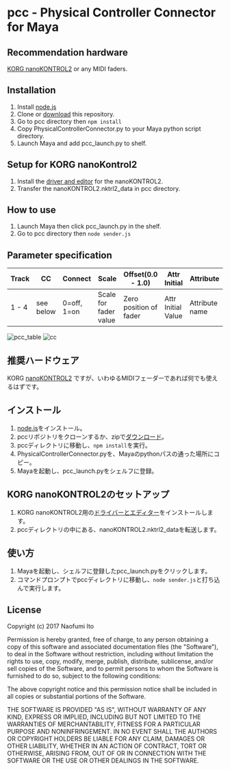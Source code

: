 # pcc - Physical Controller Connector for Maya

## Recommendation hardware
[KORG nanoKONTROL2](http://www.korg.com/jp/products/computergear/nanokontrol2/) or any MIDI faders.

## Installation
1. Install [node.js](https://nodejs.org/)
2. Clone or [download](https://github.com/itonaofumi/pcc/archive/master.zip) this repository.
3. Go to pcc directory then `npm install`
4. Copy PhysicalControllerConnector.py to your Maya python script directory.
5. Launch Maya and add pcc_launch.py to shelf.

## Setup for KORG nanoKontrol2
1. Install the [driver and editor](http://www.korg.com/jp/support/download/product/0/159/#software) for the nanoKONTROL2.
2. Transfer the nanoKONTROL2.nktrl2_data in pcc directory.

## How to use
1. Launch Maya then click pcc_launch.py in the shelf.
2. Go to pcc directory then `node sender.js`


## Parameter specification
|Track|CC|Connect|Scale|Offset(0.0 - 1.0)|Attr Initial|Attribute|
|-----|--|-------|-----|------|------------|---------|
|1 - 4|see below|0=off, 1=on|Scale for fader value|Zero position of fader|Attr Initial Value|Attribute name|

![pcc_table](http://itonaofumi.github.io/pcc/pcc_table.png)
![cc](http://itonaofumi.github.io/pcc/nanoKONTROL2CC.png)

## 推奨ハードウェア
KORG [nanoKONTROL2](http://www.korg.com/jp/products/computergear/nanokontrol2/)
ですが、いわゆるMIDIフェーダーであれば何でも使えるはずです。

## インストール
1. [node.js](https://nodejs.org/)をインストール。
2. pccリポジトリをクローンするか、zipで[ダウンロード](https://github.com/itonaofumi/pcc/archive/master.zip)。
3. pccディレクトリに移動し、`npm install`を実行。
4. PhysicalControllerConnector.pyを、Mayaのpythonパスの通った場所にコピー。
5. Mayaを起動し、pcc_launch.pyをシェルフに登録。

## KORG nanoKONTROL2のセットアップ
1. KORG nanoKONTROL2用の[ドライバーとエディター](http://www.korg.com/jp/support/download/product/0/159/#software)をインストールします。
2. pccディレクトリの中にある、nanoKONTROL2.nktrl2_dataを転送します。

## 使い方
1. Mayaを起動し、シェルフに登録したpcc_launch.pyをクリックします。
2. コマンドプロンプトでpccディレクトリに移動し、`node sender.js`と打ち込んで実行します。

## License
Copyright (c) 2017 Naofumi Ito

Permission is hereby granted, free of charge, to any person obtaining a copy
of this software and associated documentation files (the "Software"), to deal
in the Software without restriction, including without limitation the rights
to use, copy, modify, merge, publish, distribute, sublicense, and/or sell
copies of the Software, and to permit persons to whom the Software is
furnished to do so, subject to the following conditions:

The above copyright notice and this permission notice shall be included in all
copies or substantial portions of the Software.

THE SOFTWARE IS PROVIDED "AS IS", WITHOUT WARRANTY OF ANY KIND, EXPRESS OR
IMPLIED, INCLUDING BUT NOT LIMITED TO THE WARRANTIES OF MERCHANTABILITY,
FITNESS FOR A PARTICULAR PURPOSE AND NONINFRINGEMENT. IN NO EVENT SHALL THE
AUTHORS OR COPYRIGHT HOLDERS BE LIABLE FOR ANY CLAIM, DAMAGES OR OTHER
LIABILITY, WHETHER IN AN ACTION OF CONTRACT, TORT OR OTHERWISE, ARISING FROM,
OUT OF OR IN CONNECTION WITH THE SOFTWARE OR THE USE OR OTHER DEALINGS IN THE
SOFTWARE.
